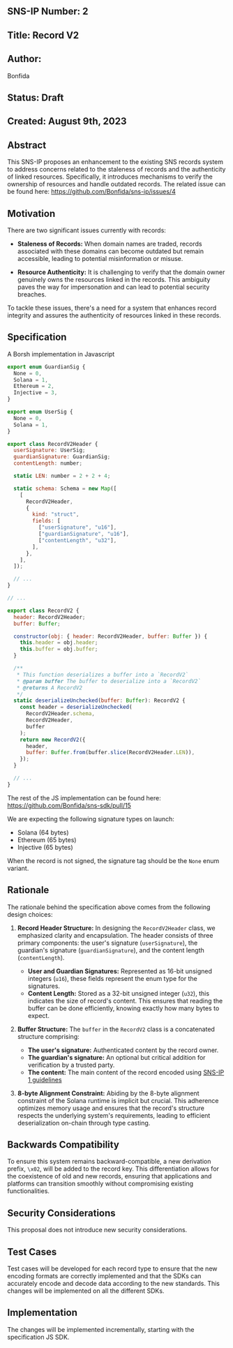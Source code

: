 ## SNS-IP Number: 2

## Title: Record V2

## Author:

Bonfida

## Status: Draft

## Created: August 9th, 2023

## Abstract

This SNS-IP proposes an enhancement to the existing SNS records system to address concerns related to the staleness of records and the authenticity of linked resources. Specifically, it introduces mechanisms to verify the ownership of resources and handle outdated records. The related issue can be found here: https://github.com/Bonfida/sns-ip/issues/4

## Motivation

There are two significant issues currently with records:

- **Staleness of Records:** When domain names are traded, records associated with these domains can become outdated but remain accessible, leading to potential misinformation or misuse.

- **Resource Authenticity:** It is challenging to verify that the domain owner genuinely owns the resources linked in the records. This ambiguity paves the way for impersonation and can lead to potential security breaches.

To tackle these issues, there's a need for a system that enhances record integrity and assures the authenticity of resources linked in these records.

## Specification

A Borsh implementation in Javascript

```js
export enum GuardianSig {
  None = 0,
  Solana = 1,
  Ethereum = 2,
  Injective = 3,
}

export enum UserSig {
  None = 0,
  Solana = 1,
}

export class RecordV2Header {
  userSignature: UserSig;
  guardianSignature: GuardianSig;
  contentLength: number;

  static LEN: number = 2 + 2 + 4;

  static schema: Schema = new Map([
    [
      RecordV2Header,
      {
        kind: "struct",
        fields: [
          ["userSignature", "u16"],
          ["guardianSignature", "u16"],
          ["contentLength", "u32"],
        ],
      },
    ],
  ]);

  // ...
}

// ...

export class RecordV2 {
  header: RecordV2Header;
  buffer: Buffer;

  constructor(obj: { header: RecordV2Header, buffer: Buffer }) {
    this.header = obj.header;
    this.buffer = obj.buffer;
  }

  /**
   * This function deserializes a buffer into a `RecordV2`
   * @param buffer The buffer to deserialize into a `RecordV2`
   * @returns A RecordV2
   */
  static deserializeUnchecked(buffer: Buffer): RecordV2 {
    const header = deserializeUnchecked(
      RecordV2Header.schema,
      RecordV2Header,
      buffer
    );
    return new RecordV2({
      header,
      buffer: Buffer.from(buffer.slice(RecordV2Header.LEN)),
    });
  }

  // ...
}
```

The rest of the JS implementation can be found here: https://github.com/Bonfida/sns-sdk/pull/15

We are expecting the following signature types on launch:

- Solana (64 bytes)
- Ethereum (65 bytes)
- Injective (65 bytes)

When the record is not signed, the signature tag should be the `None` enum variant.

## Rationale

The rationale behind the specification above comes from the following design choices:

1. **Record Header Structure:** In designing the `RecordV2Header` class, we emphasized clarity and encapsulation. The header consists of three primary components: the user's signature (`userSignature`), the guardian's signature (`guardianSignature`), and the content length (`contentLength`).

   - **User and Guardian Signatures:** Represented as 16-bit unsigned integers (`u16`), these fields represent the enum type for the signatures.
   - **Content Length:** Stored as a 32-bit unsigned integer (`u32`), this indicates the size of record's content. This ensures that reading the buffer can be done efficiently, knowing exactly how many bytes to expect.

2. **Buffer Structure:** The `buffer` in the `RecordV2` class is a concatenated structure comprising:

   - **The user's signature:** Authenticated content by the record owner.
   - **The guardian's signature:** An optional but critical addition for verification by a trusted party.
   - **The content:** The main content of the record encoded using [SNS-IP 1 guidelines](https://github.com/Bonfida/sns-ip/blob/master/proposals/sns-ip-1.md)

3. **8-byte Alignment Constraint:** Abiding by the 8-byte alignment constraint of the Solana runtime is implicit but crucial. This adherence optimizes memory usage and ensures that the record's structure respects the underlying system's requirements, leading to efficient deserialization on-chain through type casting.

## Backwards Compatibility

To ensure this system remains backward-compatible, a new derivation prefix, `\x02`, will be added to the record key. This differentiation allows for the coexistence of old and new records, ensuring that applications and platforms can transition smoothly without compromising existing functionalities.

## Security Considerations

This proposal does not introduce new security considerations.

## Test Cases

Test cases will be developed for each record type to ensure that the new encoding formats are correctly implemented and that the SDKs can accurately encode and decode data according to the new standards. This changes will be implemented on all the different SDKs.

## Implementation

The changes will be implemented incrementally, starting with the specification JS SDK.
